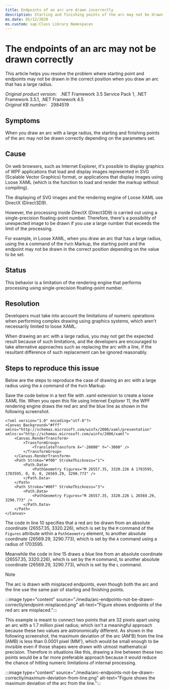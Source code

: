 ```yaml
---
title: Endpoints of an arc are drawn incorrectly
description: Starting and finishing points of the arc may not be drawn correctly depending on the parameters set when you draw an arc with a large radius. Provides a resolution.
ms.date: 05/12/2020
ms.custom: sap:Class Library Namespaces
---
```

# The endpoints of an arc may not be drawn correctly

This article helps you resolve the problem where starting point and endpoints may not be drawn in the correct position when you draw an arc that has a large radius.

_Original product version:_ &nbsp; .NET Framework 3.5 Service Pack 1, .NET Framework 3.5.1, .NET Framework 4.5  
_Original KB number:_ &nbsp; 2984519

## Symptoms

When you draw an arc with a large radius, the starting and finishing points of the arc may not be drawn correctly depending on the parameters set.

## Cause

On web browsers, such as Internet Explorer, it's possible to display graphics of WPF applications that load and display images represented in SVG (Scalable Vector Graphics) format, or applications that display images using Loose XAML (which is the function to load and render the markup without compiling).

The displaying of SVG images and the rendering engine of Loose XAML use DirectX (Direct3D9).

However, the processing inside DirectX (Direct3D9) is carried out using a single-precision floating-point number. Therefore, there's a possibility of unexpected image to be drawn if you use a large number that exceeds the limit of the processing.

For example, in Loose XAML, when you draw an arc that has a large radius, using the `A` command of the `Path` Markup, the starting point and the endpoint may not be drawn in the correct position depending on the value to be set.

## Status

This behavior is a limitation of the rendering engine that performs processing using single-precision floating-point number.

## Resolution

Developers must take into account the limitations of numeric operations when performing complex drawing using graphics systems, which aren't necessarily limited to loose XAML.

When drawing an arc with a large radius, you may not get the expected result because of such limitations, and the developers are encouraged to take alternative approaches such as replacing the arc with a line, if the resultant difference of such replacement can be ignored reasonably.

## Steps to reproduce this issue

Below are the steps to reproduce the case of drawing an arc with a large radius using the `A` command of the `Path` Markup:

Save the code below in a text file with .xaml extension to create a loose XAML file. When you open this file using Internet Explorer 11, the WPF rendering engine draws the red arc and the blue line as shown in the following screenshot.

```xaml
<?xml version="1.0" encoding="utf-8"?>
<Canvas Background="#fff" xmlns="http://schemas.microsoft.com/winfx/2006/xaml/presentation" xmlns:x="http://schemas.microsoft.com/winfx/2006/xaml">
    <Canvas.RenderTransform>
        <TransformGroup>
            <TranslateTransform X="-26000" Y="-3000" />
        </TransformGroup>
    </Canvas.RenderTransform>
    <Path Stroke="#f00" StrokeThickness="1">
        <Path.Data>
            <PathGeometry Figures="M 26557.35, 3320.226 A 1703595, 1703595, 0, 0, 0, 26569.29, 3290.773" />
        </Path.Data>
    </Path>
    <Path Stroke="#00f" StrokeThickness="3">
        <Path.Data>
            <PathGeometry Figures="M 26557.35, 3320.226 L 26569.29, 3290.773" />
        </Path.Data>
    </Path>
</Canvas>
```

The code in line 10 specifies that a red arc be drawn from an absolute coordinate (26557.35, 3320.226), which is set by the `M` command of the `Figures` attribute within a `PathGeometry` element, to another absolute coordinate (26569.29, 3290.773), which is set by the `A` command using a radius of 1703595.

Meanwhile the code in line 15 draws a blue line from an absolute coordinate (26557.35, 3320.226), which is set by the `M` command, to another absolute coordinate (26569.29, 3290.773), which is set by the `L` command.

> [!NOTE]
> The arc is drawn with misplaced endpoints, even though both the arc and the line use the same pair of starting and finishing points.

:::image type="content" source="./media/arc-endpoints-not-be-drawn-correctly/endpoint-misplaced.png" alt-text="Figure shows endpoints of the red arc are misplaced.":::

This example is meant to connect two points that are 32 pixels apart using an arc with a 1.7 million pixel radius; which isn't a meaningful approach because these two values are astronomically different. As shown in the following screenshot, the maximum deviation of the arc (AM'B) from the line (AMB) is less than 0.0001 pixel (MM'), which would be small enough to be invisible even if those shapes were drawn with utmost mathematical precision. Therefore in situations like this, drawing a line between these two points would be a far more preferable approach because it would reduce the chance of hitting numeric limitations of internal processing.

:::image type="content" source="./media/arc-endpoints-not-be-drawn-correctly/maximum-deviation-from-line.png" alt-text="Figure shows the maximum deviation of the arc from the line.":::
